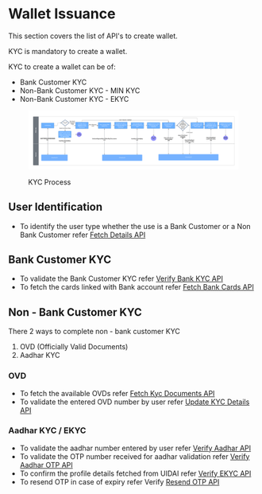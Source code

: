 # Wallet Issuance

This section covers the list of API's to create wallet.

KYC is mandatory to create a wallet.

KYC to create a wallet can be of:&#x20;

* Bank Customer KYC
* Non-Bank Customer KYC - MIN KYC
* Non-Bank Customer KYC - EKYC&#x20;

<figure><img src="../../../../../.gitbook/assets/Wallet - SendMoney Design - KYC.png" alt=""><figcaption><p>KYC Process</p></figcaption></figure>

## User Identification

* To identify the user type whether the use is a Bank Customer or a Non Bank Customer refer [Fetch Details API](../wallet-issuance/wallet-creation/api-specification/version-2/customer-on-boarding/api-specification/authentication-and-authorization/fetch-details-api.md)

## Bank Customer KYC

* To validate the Bank Customer KYC refer [Verify Bank KYC API](../wallet-issuance/wallet-creation/api-specification/version-2/customer-on-boarding/api-specification/bank-customer-kyc-process/verify-bank-kyc-api.md)
* To fetch the cards linked with Bank account refer [Fetch Bank Cards API](../wallet-issuance/wallet-creation/api-specification/version-2/customer-on-boarding/api-specification/bank-customer-kyc-process/fetch-bank-linked-cards-api.md)

## Non - Bank Customer KYC&#x20;

There 2 ways to complete non - bank customer KYC

1. OVD (Officially Valid Documents)
2. Aadhar KYC

### OVD

* To fetch the available OVDs refer [Fetch Kyc Documents API](../wallet-issuance/wallet-creation/api-specification/version-2/customer-on-boarding/api-specification/non-bank-customer-kyc-process/min-kyc-process/fetch-client-rules-api.md)
* To validate the entered OVD number by user refer [Update KYC Details API](../wallet-issuance/wallet-creation/api-specification/version-2/customer-on-boarding/api-specification/non-bank-customer-kyc-process/min-kyc-process/update-kyc-details-api.md)

### Aadhar KYC / EKYC

* To validate the aadhar number entered by user refer [Verify Aadhar API](../wallet-issuance/wallet-creation/api-specification/version-2/customer-on-boarding/api-specification/non-bank-customer-kyc-process/ekyc-process/verify-aadhar-api.md)
* To validate the OTP number received for aadhar validation refer [Verify Aadhar OTP API](../wallet-issuance/wallet-creation/api-specification/version-2/customer-on-boarding/api-specification/non-bank-customer-kyc-process/ekyc-process/verify-aadhaar-otp-api.md)
* To confirm the profile details fetched from UIDAI refer [Verify EKYC API](../wallet-issuance/wallet-creation/api-specification/version-2/customer-on-boarding/api-specification/non-bank-customer-kyc-process/ekyc-process/verify-ekyc-api.md)
* To resend OTP in case of expiry refer Verify [Resend OTP API](../wallet-issuance/wallet-creation/api-specification/version-2/customer-on-boarding/api-specification/non-bank-customer-kyc-process/ekyc-process/resend-otp-api.md)











